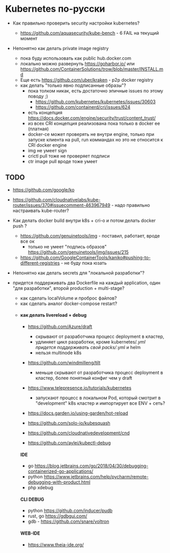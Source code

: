 # Kubernetes по-русски                   
    
- Как правильно проверить security настройки kubernetes?
    - https://github.com/aquasecurity/kube-bench - 6 FAIL на текущий момент
      
- Непонятно как делать private image registry 
    - пока буду использовать как public hub.docker.com
    - локально можно развернуть https://goharbor.io/ или https://github.com/ContainerSolutions/trow/blob/master/INSTALL.md
    - Еще есть https://github.com/uber/kraken - p2p docker registry
    - как делать "только явно подписанные образы"?
        - пока толком никак, есть достаточно эпичные issues по этому поводу ;)
            - https://github.com/kubernetes/kubernetes/issues/30603
            - https://github.com/containerd/cri/issues/624
        - есть концепция https://docs.docker.com/engine/security/trust/content_trust/
        - из всех CRI концепция реализована пока только в docker ee (платная)
        - docker-ce может проверять не внутри engine, только при запуске клиента на pull, run коммандах
        но это не относится к CRI docker engine
        - img не умеет sign
        - crictl pull тоже не проверяет подписи
        - ctr image pull вроде тоже умеет 
## TODO
- https://github.com/google/ko
- https://github.com/cloudnativelabs/kube-router/issues/370#issuecomment-463967949 - надо правильно настраивать kube-router?

- Как делать docker build внутри k8s + cri-o и потом делать docker push ?
    - https://github.com/genuinetools/img - поставил, работает, вроде все ок
        - только не умеет "подпись образов" https://github.com/genuinetools/img/issues/215
    - https://github.com/GoogleContainerTools/kaniko#pushing-to-different-registries - не буду пока юзать
    
- Непонятно как делать secrets для "локальной разработки"?
- придется поддерживать два Dockerfile на каждый application, один "для разработки", второй production + multi-stage?
    - как сделать localVolume и проброс файлов?
    - как сделать аналог docker-compose restart?
    - #### как делать livereload + debug
        - https://github.com/Azure/draft
            - скрывают от разработчика процесс deployment в кластер, 
            - удлиняет цикл разработки, кроме kubernetes/*.yml придется поддерживать свой packs/*.yml и helm
            - нельзя multinode k8s
        
        - https://github.com/windmilleng/tilt
            - меньше скрывают от разработчика процесс deployment в кластер, более понятный конфиг чем у draft
        - https://www.telepresence.io/tutorials/kubernetes
            - запускают процесс в локальном Pod, который смотрит в "development" k8s кластер и импортирует все ENV + сеть?
        - https://docs.garden.io/using-garden/hot-reload
        - https://github.com/solo-io/kubesquash
        - https://github.com/cloudnativedevelopment/cnd
        - https://github.com/aylei/kubectl-debug
        #### IDE 
        - go https://blog.jetbrains.com/go/2018/04/30/debugging-containerized-go-applications/
        - python https://www.jetbrains.com/help/pycharm/remote-debugging-with-product.html
        - php xdebug
        #### CLI DEBUG
        - python https://github.com/inducer/pudb
        - rust, go https://gdbgui.com/
        - gdb - https://github.com/snare/voltron
        #### WEB-IDE
        - https://www.theia-ide.org/
